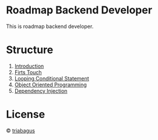 
# Roadmap Backend Developer
This is roadmap backend developer.

# Structure 
1. [Introduction](https://github.com/triabagus/roadmap-backend/tree/master/1.Introduction)
2. [Firts Touch](https://github.com/triabagus/roadmap-backend/tree/master/2.Firts%20Touch)
3. [Looping Conditional Statement](https://github.com/triabagus/roadmap-backend/tree/master/3.Looping%20and%20Conditional%20Statement)
4. [Object Oriented Programming](https://github.com/triabagus/roadmap-backend/tree/master/4.Object%20Oriented%20Programming)
5. [Dependency Injection](https://github.com/triabagus/roadmap-backend/tree/master/5.%20Dependency%20Injection)
# License
&copy; [triabagus](https://github.com/triabagus/roadmap-backend)